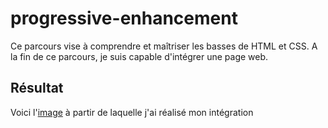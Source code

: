 # progressive-enhancement

Ce parcours vise à comprendre et maîtriser les basses de HTML et CSS. A la fin de ce parcours, je suis capable d'intégrer une page web.

## Résultat

Voici l'[image](https://raw.githubusercontent.com/becodeorg/lovelace-2/master/Parcours/01-La-prairie/html-css/progressive-enhancement/activecollab.png) à partir de laquelle j'ai réalisé mon intégration 
